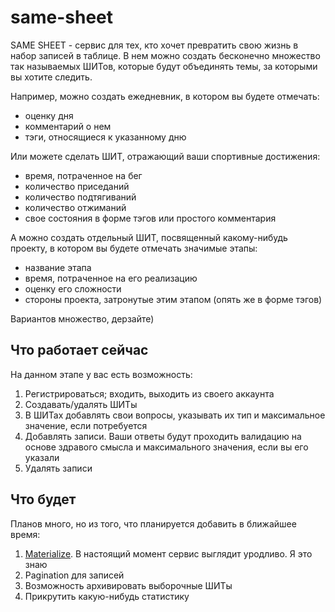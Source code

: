 # same-sheet

SAME SHEET - сервис для тех, кто хочет превратить свою жизнь в набор записей в таблице. В нем можно создать бесконечно множество так называемых ШИТов, которые будут объединять темы, за которыми вы хотите следить.

Например, можно создать ежедневник, в котором вы будете отмечать:

- оценку дня
- комментарий о нем
- тэги, относящиеся к указанному дню

Или можете сделать ШИТ, отражающий ваши спортивные достижения:

- время, потраченное на бег
- количество приседаний
- количество подтягиваний
- количество отжиманий
- свое состояния в форме тэгов или простого комментария

А можно создать отдельный ШИТ, посвященный какому-нибудь проекту, в котором вы будете отмечать  значимые этапы:

- название этапа
- время, потраченное на его реализацию
- оценку его сложности
- стороны проекта, затронутые этим этапом (опять же в форме тэгов)

Вариантов множество, дерзайте)

## Что работает сейчас

На данном этапе у вас есть возможность:

1. Регистрироваться; входить, выходить из своего аккаунта
2. Создавать/удалять ШИТы
3. В ШИТах добавлять свои вопросы, указывать их тип и максимальное значение, если потребуется
4. Добавлять записи. Ваши ответы будут проходить валидацию на основе здравого смысла и максимального значения, если вы его указали
5. Удалять записи

## Что будет

Планов много, но из того, что планируется добавить в ближайшее время:

1. [Materialize](https://materializecss.com/). В настоящий момент сервис выглядит уродливо. Я это знаю
2. Pagination для записей
3. Возможность архивировать выборочные ШИТы
4. Прикрутить какую-нибудь статистику
